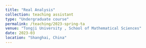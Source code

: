 ```yaml
---
title: "Real Analysis"
collection: teaching assistant
type: "Undergraduate course"
permalink: /teaching/2023-spring-ta
venue: "Tongji University , School of Mathematical Sciences"
date: 2023-03
location: "Shanghai, China"
---
```


